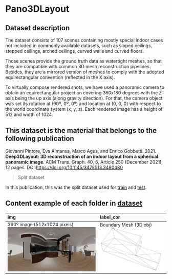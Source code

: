 # Pano3DLayout 
## Dataset description

The dataset consists of 107 scenes containing mostly special indoor cases not included in commonly available datasets, such as sloped ceilings, stepped ceilings, arched ceilings, curved walls and curved floors.

Those scenes provide the ground truth data as watertight meshes, so that they are compatible with common 3D mesh reconstruction pipelines. Besides, they are a mirrored version of meshes to comply with the adopted equirectangular convention (reflected in the X axis).

To virtually compose rendered shots, we have used a panoramic camera to obtain an equirectangular projection covering 360x180 degrees with the Z axis being the up axis (along gravity direction). For that, the camera object was set its rotation at (90º, 0º, 0º) and location at (0, 0, 0) with respect to the world coordinate system (x, y, z). Each rendered image has a height of 512 and width of 1024.

## This dataset is the material that belongs to the following publication

Giovanni Pintore, Eva Almansa, Marco Agus, and Enrico Gobbetti. 2021. **Deep3DLayout: 3D reconstruction of an indoor layout from a spherical panoramic image**. ACM Trans. Graph. 40, 6, Article 250 (December 2021), 12 pages. DOI:https://doi.org/10.1145/3478513.3480480

> Split dataset

In this publication, this was the split dataset used for [train](https://github.com/EvaAlmansa/Pano3DLayout/blob/master/docs/split_dataset/train.txt) and [test](https://github.com/EvaAlmansa/Pano3DLayout/blob/master/docs/split_dataset/test.txt).

## Content example of each folder in [dataset](https://github.com/EvaAlmansa/Pano3DLayout/tree/master/dataset)

| img | label_cor |
|:-----------|:--------------|
360º image (512x1024 pixels) ![equi_img](/docs/figures/living_room4_1.jpg) | Boundary Mesh (3D obj) ![mesh](/docs/figures/living_room4_1_mesh.png)

